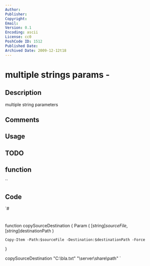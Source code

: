 ```yaml
---
Author: 
Publisher: 
Copyright: 
Email: 
Version: 0.1
Encoding: ascii
License: cc0
PoshCode ID: 1512
Published Date: 
Archived Date: 2009-12-12t18
---
```


# multiple strings params - 

## Description

multiple string parameters

## Comments



## Usage



## TODO



## function

``

## Code

`#
 #
 
 function copySourceDestination {
 	Param (
 	 	[string]$sourceFile,
 		[string]$destinationPath
 	)
 
 
 	Copy-Item -Path:$sourceFile -Destination:$destinationPath -Force
 }
 
 
 copySourceDestination "C:\bla.txt" "\\server\share\path"
`

